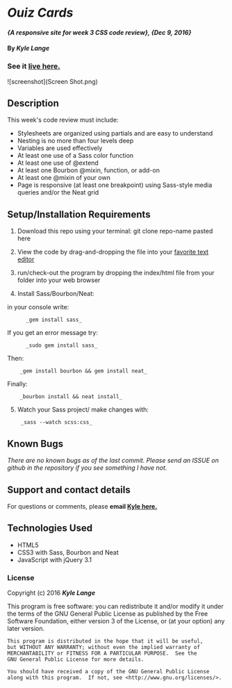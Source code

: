 # _Ouiz Cards_

#### _{A responsive site for week 3 CSS code review}, {Dec 9, 2016}_

#### By _**Kyle Lange**_

### See it [live here.](https://kylelange.github.io/cards)

![screenshot](Screen Shot.png)


## Description
 This week's code review must include:

 * Stylesheets are organized using partials and are easy to understand
 * Nesting is no more than four levels deep
 * Variables are used effectively
 * At least one use of a Sass color function
 * At least one use of @extend
 * At least one Bourbon @mixin, function, or add-on
 * At least one @mixin of your own
 * Page is responsive (at least one breakpoint) using Sass-style media queries and/or the Neat grid

## Setup/Installation Requirements

1. Download this repo using your terminal: git clone repo-name pasted here

2. View the code by drag-and-dropping the file into your [favorite text editor](https://atom.io)

3. run/check-out the program by dropping the index/html file from your folder into your web browser

4. Install Sass/Bourbon/Neat:

  in your console write:

          _gem install sass_

  If you get an error message try:

          _sudo gem install sass_

  Then:

        _gem install bourbon && gem install neat_

  Finally:

        _bourbon install && neat install_

5. Watch your Sass project/ make changes with:

        _sass --watch scss:css_

## Known Bugs

_There are no known bugs as of the last commit. Please send an ISSUE on github in the repository if you see something I have not._

## Support and contact details

For questions or comments, please __email  [Kyle here.](baronsintrees@gmail.com)__

## Technologies Used

* HTML5
* CSS3 with Sass, Bourbon and Neat
* JavaScript with jQuery 3.1

### License

Copyright (c) 2016 **_Kyle Lange_**

This program is free software: you can redistribute it and/or modify
    it under the terms of the GNU General Public License as published by
    the Free Software Foundation, either version 3 of the License, or
    (at your option) any later version.

    This program is distributed in the hope that it will be useful,
    but WITHOUT ANY WARRANTY; without even the implied warranty of
    MERCHANTABILITY or FITNESS FOR A PARTICULAR PURPOSE.  See the
    GNU General Public License for more details.

    You should have received a copy of the GNU General Public License
    along with this program.  If not, see <http://www.gnu.org/licenses/>.
